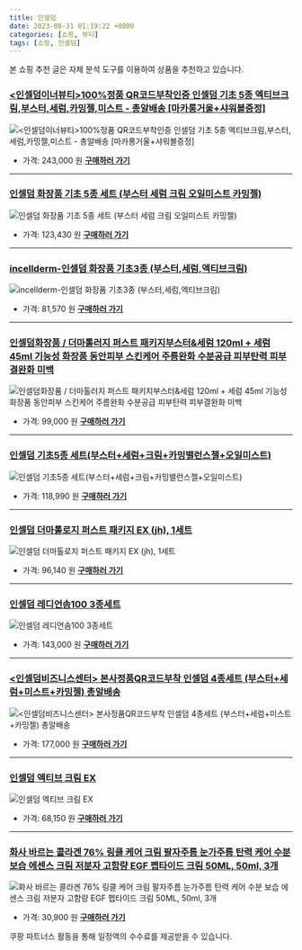 ```yaml
---
title: 인셀덤
date: 2023-08-31 01:19:22 +0800
categories: [쇼핑, 뷰티]
tags: [쇼핑, 인셀덤]
---
```

본 쇼핑 추천 글은 자체 분석 도구를 이용하여 상품을 추천하고 있습니다.
### [<인셀덤이너뷰티>100%정품 QR코드부착인증 인셀덤 기초 5종 엑티브크림,부스터,세럼,카밍젤,미스트 - 총알배송 [마카롱거울+샤워볼증정]](https://link.coupang.com/re/AFFSDP?lptag=AF1030537&pageKey=7022652001&itemId=17302380534&vendorItemId=84634293317&traceid=V0-153-ffa1db64bd85c0de&clickBeacon=Jmr15%2FP1UMWpImvk%2B2h6neUyJXQURkDLa9dFVgN6votxAGUrb%2F%2B%2BQ9UZusAWYoTc%2BW7DR1j%2FuGkn4%2BEVDnC2sSCw8scXFza0ugHPFdixhnrdk7r7uPuVzXKDYOYa57sR9OiQsfCg7aapesdezF5YR83ePuX7xWGo99foSs9%2FENCZ%2FZT1UR14XTPFgT7Dy36%2F2g6T3MlhUaD%2BcE1Jjj2IntsYcx6ci6E4tfrA82JndrtHo4%2FMbx%2FXuJqgUhVHlCjvW8rJfF%2BqAMWedguHY59dVNl03xxl2vYSqjSCoWGjHPkIe08ko319yxvsyryhVu6H5wpx8KGZPvQe75zLwHO1a9oVuoKLWfBKnIGU7DixcJKVLQqnE4a4PvjIr8qNetSKPCX7RmdqTSRV%2FZgjvrEY%2BRrcrG1nHv5kCzSfxfkjEjUP%2F0O0JW3mIccoSZ9BWqNRizwP1YeZOrOVYMohgo6jHacjvilRQWCbCkujc4TAsoZeCYMw0Po7iqDcEDikM8LXRxy%2FUBI0HxePps48x0rVSsjEGpW53R%2BWB2tYM9toILrz12TA3IT%2FhtVoVPHeiBxJGfgyq2XRZRrnkEu0kGVBSZsT18KWDh1ZpE7P5dYjhP%2FnXh%2BTv5zBnIFdtJ8vPTb7GGlZ91nmb6Ejm31nuyXUYamxhF8w72xNHz%2B3jSDvQxJ4rwShCOUTnVOTGqKcZkJ5sI%2FyNUPaBXTT42XhsR5cDeZoEGHLqFrY2RP3g61r6AcDNFKH6WBbEPEiWxjkQGz1rthphNtKpXDUXVChsAH%2FLeGUEzqA7P%2BFGyGYYvN4fGe7FJ1szJyPuGXNsflJIgvLm0IZbA2Q9lHjgVjaUjMuViorfW7c0bPJIKPf23%2FC%2FHOmOj3nEVbhsku3qVfmaoEN&requestid=20230907011922529241339487&token=31850C%7CMIXED)
![<인셀덤이너뷰티>100%정품 QR코드부착인증 인셀덤 기초 5종 엑티브크림,부스터,세럼,카밍젤,미스트 - 총알배송 [마카롱거울+샤워볼증정]](https://ads-partners.coupang.com/image1/aAXdGfyom3sAyKv4aPazzcIAxPZO6nQ-CetmvmdDhenod7fBPIkuvI8GLJU68y-UrFjOzVGEKxQ7ZWhQVu499FBC0uZna1Zd5hGcTnA9GJ0QJCM84iVBt0jmW5P3xtko_PFb4BS8zIIHCJMdEQWf1TffM6X_dPNi2BYl8eKXapVO6hLxqPSIWVpcVL2JDcX9IsaWnNljTMeSkL04NIKhalSJhRA8hSX5VNeKQoO_T29Gsm4wE34zyv7lwi-2BPadL_jAo5qK9CNBzFv32U47df4w65OrI_gObzcY6cHGTqWwYHaFlQ==)
- 가격: 243,000 원
[**구매하러 가기**](https://link.coupang.com/re/AFFSDP?lptag=AF1030537&pageKey=7022652001&itemId=17302380534&vendorItemId=84634293317&traceid=V0-153-ffa1db64bd85c0de&clickBeacon=Jmr15%2FP1UMWpImvk%2B2h6neUyJXQURkDLa9dFVgN6votxAGUrb%2F%2B%2BQ9UZusAWYoTc%2BW7DR1j%2FuGkn4%2BEVDnC2sSCw8scXFza0ugHPFdixhnrdk7r7uPuVzXKDYOYa57sR9OiQsfCg7aapesdezF5YR83ePuX7xWGo99foSs9%2FENCZ%2FZT1UR14XTPFgT7Dy36%2F2g6T3MlhUaD%2BcE1Jjj2IntsYcx6ci6E4tfrA82JndrtHo4%2FMbx%2FXuJqgUhVHlCjvW8rJfF%2BqAMWedguHY59dVNl03xxl2vYSqjSCoWGjHPkIe08ko319yxvsyryhVu6H5wpx8KGZPvQe75zLwHO1a9oVuoKLWfBKnIGU7DixcJKVLQqnE4a4PvjIr8qNetSKPCX7RmdqTSRV%2FZgjvrEY%2BRrcrG1nHv5kCzSfxfkjEjUP%2F0O0JW3mIccoSZ9BWqNRizwP1YeZOrOVYMohgo6jHacjvilRQWCbCkujc4TAsoZeCYMw0Po7iqDcEDikM8LXRxy%2FUBI0HxePps48x0rVSsjEGpW53R%2BWB2tYM9toILrz12TA3IT%2FhtVoVPHeiBxJGfgyq2XRZRrnkEu0kGVBSZsT18KWDh1ZpE7P5dYjhP%2FnXh%2BTv5zBnIFdtJ8vPTb7GGlZ91nmb6Ejm31nuyXUYamxhF8w72xNHz%2B3jSDvQxJ4rwShCOUTnVOTGqKcZkJ5sI%2FyNUPaBXTT42XhsR5cDeZoEGHLqFrY2RP3g61r6AcDNFKH6WBbEPEiWxjkQGz1rthphNtKpXDUXVChsAH%2FLeGUEzqA7P%2BFGyGYYvN4fGe7FJ1szJyPuGXNsflJIgvLm0IZbA2Q9lHjgVjaUjMuViorfW7c0bPJIKPf23%2FC%2FHOmOj3nEVbhsku3qVfmaoEN&requestid=20230907011922529241339487&token=31850C%7CMIXED)
---
### [인셀덤 화장품 기초 5종 세트 (부스터 세럼 크림 오일미스트 카밍젤)](https://link.coupang.com/re/AFFSDP?lptag=AF1030537&pageKey=6309865846&itemId=13091574897&vendorItemId=83946157591&traceid=V0-153-96417b8e4e64c094&requestid=20230907011922529241339487&token=31850C%7CMIXED)
![인셀덤 화장품 기초 5종 세트 (부스터 세럼 크림 오일미스트 카밍젤)](https://ads-partners.coupang.com/image1/JXtLrJqr1v626s4EJYkzK3P9KuumSsxg6ok68UTwsTgZ2nnywqPLbPHiFrqcXpHWx6MstQoqz_YEZHSQ3vE7gHpRVR5T8xo3sCEfOq96-AihcWI5CR8mHLfeIKtSoGUJFtmd-pH9B6LNRVPJV7pqizQ1-HPur8BFsYbGYmjdB2B23Hjy94FGbwZbJ95Bv3Le6nYxodZiKTv39usj5faK4KqN9f8uWD62K4jmKHY81gTfiY5u9dFk1TLdwb4L-hVixOFM3xYFL0LPS45lBhCRPLU6KdIrXnwGr68q38uPeno=)
- 가격: 123,430 원
[**구매하러 가기**](https://link.coupang.com/re/AFFSDP?lptag=AF1030537&pageKey=6309865846&itemId=13091574897&vendorItemId=83946157591&traceid=V0-153-96417b8e4e64c094&requestid=20230907011922529241339487&token=31850C%7CMIXED)
---
### [incellderm-인셀덤 화장품 기초3종 (부스터,세럼,엑티브크림)](https://link.coupang.com/re/AFFSDP?lptag=AF1030537&pageKey=7012891482&itemId=17240339241&vendorItemId=86560321407&traceid=V0-153-ad5283240db1fac8&requestid=20230907011922529241339487&token=31850C%7CMIXED)
![incellderm-인셀덤 화장품 기초3종 (부스터,세럼,엑티브크림)](https://ads-partners.coupang.com/image1/jJOj3vo3fvjIHGwCjC7-GlF7mATjCfh2hoLiln9dyQYP_4EgNfgzNaphy2n8z7VxX_JAMQfuTq9g0Y_axAS9Iu_OgR9hxFFu7ogd1jSKRPbkQ7lKMDCzwTGyyc32Pmu1ENRR0HyGiSSKb1aOcJjKhBobWbhl1ijUUUl31OATKrN9_W6rm6Vbi-whVXC-aGOa1e0VaqAa_xqLnc5QNZqNiYj3Ylaj36sORmivdWQKcaSGTFzjGM_v1XMr50y8l2kBOPKqQekUjvVhy-kZu_PLcVrcaKOscqRQ_Fc0iGrl8RRp)
- 가격: 81,570 원
[**구매하러 가기**](https://link.coupang.com/re/AFFSDP?lptag=AF1030537&pageKey=7012891482&itemId=17240339241&vendorItemId=86560321407&traceid=V0-153-ad5283240db1fac8&requestid=20230907011922529241339487&token=31850C%7CMIXED)
---
### [인셀덤화장품 / 더마톨러지 퍼스트 패키지부스터&세럼 120ml + 세럼 45ml 기능성 화장품 동안피부 스킨케어 주름완화 수분공급 피부탄력 피부결완화 미백](https://link.coupang.com/re/AFFSDP?lptag=AF1030537&pageKey=6252407664&itemId=12681868825&vendorItemId=77023841056&traceid=V0-153-0eb96293550b1b55&clickBeacon=Jmr15%2FP1UMWpImvk%2B2h6neUyJXQURkDLa9dFVgN6votxAGUrb%2F%2B%2BQ9UZusAWYoTc%2BW7DR1j%2FuGkn4%2BEVDnC2scvTfLvpPyO4MjkZfpovm0Ldk7r7uPuVzXKDYOYa57sRQ19o6pfPVMX3MrJmXxCD3hKxJUw71seRmjQMZkU%2BIpWZ%2FZT1UR14XTPFgT7Dy36%2F2g6T3MlhUaD%2BcE1Jjj2IntsYcx6ci6E4tfrA82JndrtHo4%2FMbx%2FXuJqgUhVHlCjvv4vq8kgxjLwMD6cd6y6F%2BsXRxuK5lKx1F3KuIlgavklf%2BD9Pt6pc1fkb0ismYAQ8%2FbPDcuEbxtz5oygp4EorevKLx3cYXwBztsrIupRo8pBoiNbW62dqcQUOScAc9Gk2tlGN4LeXrMg%2BVJZEoPpMpwllTqWcLBr9BxopiEMAkBLqc%2FVfN567MHBReIzPgtdNBzuC8si8%2BwC%2Fc65GJX3QPkZbh6r0KGu1gigvSblw8evz12TA3IT%2FhtVoVPHeiBxJiuVUj%2FANjJkf3tCJODqD4ak9DObm7SJZgHOpLCTMkhWaLvppQH6Qsuk0pHW6BrGvByABUDBiIkBms%2BWF5c62qZJCDZ9mlqLDIA66Id%2BCbvDD2n%2Fnts34liPyi3oys1YMi1Djep7yGZjtFLtMW3AlxAqONGVoNg4Nn4VZhF0J5UCRCE9b4IbYYQ8DIC2u1hwXDy2Gr6sxGx2tW2BAJQmPVb6gdXnYOe083oI2QGq4F2iu6nYVCpQ6YwHKMV8FFTwWARESZhN%2BxfCMsA1C2MsmV%2FT6skzMJwo7pBGJzKGLgm4NSfWFaD8rfv%2BNbZsQaZstIgbugQkgrCBZFkInXFHLiaHUodRQKSfApsy1nfTpi%2Fk%3D&requestid=20230907011922529241339487&token=31850C%7CMIXED)
![인셀덤화장품 / 더마톨러지 퍼스트 패키지부스터&세럼 120ml + 세럼 45ml 기능성 화장품 동안피부 스킨케어 주름완화 수분공급 피부탄력 피부결완화 미백](https://ads-partners.coupang.com/image1/gRUWmMHy5FkjhlFRgTCLalGF2bBARXwYpO25jYd1sk_gTRxpDglHqmwNAcjxFbCL5H9CREfZiyAIBEhSzwXc7_R1MT1ceiWFyrLv4ADpzhZs6u-nxiJngi2ZZLMQn6g0vR8MRX8lbYskxYReJ1rM2CVRMXLUIQkSHDdviGPsxVbN9PQ703wMZyTViqDaD9VHBSFkchM1RAh61Jkv6_bwO4xwxzFmwHm1_c-msOAP4dD2XD7zZYGDbjule60841HbEkCcnXtbyPnPud-wK1Wtix4yHPkhCK5OX4SLloDaRBuv4EXNng==)
- 가격: 99,000 원
[**구매하러 가기**](https://link.coupang.com/re/AFFSDP?lptag=AF1030537&pageKey=6252407664&itemId=12681868825&vendorItemId=77023841056&traceid=V0-153-0eb96293550b1b55&clickBeacon=Jmr15%2FP1UMWpImvk%2B2h6neUyJXQURkDLa9dFVgN6votxAGUrb%2F%2B%2BQ9UZusAWYoTc%2BW7DR1j%2FuGkn4%2BEVDnC2scvTfLvpPyO4MjkZfpovm0Ldk7r7uPuVzXKDYOYa57sRQ19o6pfPVMX3MrJmXxCD3hKxJUw71seRmjQMZkU%2BIpWZ%2FZT1UR14XTPFgT7Dy36%2F2g6T3MlhUaD%2BcE1Jjj2IntsYcx6ci6E4tfrA82JndrtHo4%2FMbx%2FXuJqgUhVHlCjvv4vq8kgxjLwMD6cd6y6F%2BsXRxuK5lKx1F3KuIlgavklf%2BD9Pt6pc1fkb0ismYAQ8%2FbPDcuEbxtz5oygp4EorevKLx3cYXwBztsrIupRo8pBoiNbW62dqcQUOScAc9Gk2tlGN4LeXrMg%2BVJZEoPpMpwllTqWcLBr9BxopiEMAkBLqc%2FVfN567MHBReIzPgtdNBzuC8si8%2BwC%2Fc65GJX3QPkZbh6r0KGu1gigvSblw8evz12TA3IT%2FhtVoVPHeiBxJiuVUj%2FANjJkf3tCJODqD4ak9DObm7SJZgHOpLCTMkhWaLvppQH6Qsuk0pHW6BrGvByABUDBiIkBms%2BWF5c62qZJCDZ9mlqLDIA66Id%2BCbvDD2n%2Fnts34liPyi3oys1YMi1Djep7yGZjtFLtMW3AlxAqONGVoNg4Nn4VZhF0J5UCRCE9b4IbYYQ8DIC2u1hwXDy2Gr6sxGx2tW2BAJQmPVb6gdXnYOe083oI2QGq4F2iu6nYVCpQ6YwHKMV8FFTwWARESZhN%2BxfCMsA1C2MsmV%2FT6skzMJwo7pBGJzKGLgm4NSfWFaD8rfv%2BNbZsQaZstIgbugQkgrCBZFkInXFHLiaHUodRQKSfApsy1nfTpi%2Fk%3D&requestid=20230907011922529241339487&token=31850C%7CMIXED)
---
### [인셀덤 기초5종 세트(부스터+세럼+크림+카밍밸런스젤+오일미스트)](https://link.coupang.com/re/AFFSDP?lptag=AF1030537&pageKey=6716139081&itemId=15608479230&vendorItemId=87025101279&traceid=V0-153-9fa8ce73aeab2c78&requestid=20230907011922529241339487&token=31850C%7CMIXED)
![인셀덤 기초5종 세트(부스터+세럼+크림+카밍밸런스젤+오일미스트)](https://ads-partners.coupang.com/image1/bc8vPgZXJm9vtCG4bUanJkKEGQN5pVQxle3elVVN5jnwQiC2GixlDym21ilarjdkKvX6rFvCJc3S7S_uwRwj7r6vMM_4DWlBv2V7RUXu3eD92v4oRrN2yMryElDBtbyc9UvAh_GNjAUQqDJX7Bj3zPsLYkNQzujIikGFHDyWfBfEhjUarHM9LnWbvGPnaOmEbC2vK4Jk4u-OqwYovRenTNrRNEkDGbwIWZ3sMQELUg9LeTuZU1x4x2AY9LyRvVwDTSPCFzbZJBHzgqmRnbOdcFuIoOKhHvBlB3RVQ_xUJy8=)
- 가격: 118,990 원
[**구매하러 가기**](https://link.coupang.com/re/AFFSDP?lptag=AF1030537&pageKey=6716139081&itemId=15608479230&vendorItemId=87025101279&traceid=V0-153-9fa8ce73aeab2c78&requestid=20230907011922529241339487&token=31850C%7CMIXED)
---
### [인셀덤 더마톨로지 퍼스트 패키지 EX (jh), 1세트](https://link.coupang.com/re/AFFSDP?lptag=AF1030537&pageKey=6959580961&itemId=16938041515&vendorItemId=85701659302&traceid=V0-153-f0f8972edf3b2948&clickBeacon=Jmr15%2FP1UMWpImvk%2B2h6neUyJXQURkDLa9dFVgN6votxAGUrb%2F%2B%2BQ9UZusAWYoTc%2BW7DR1j%2FuGkn4%2BEVDnC2sSXuXzmXcJDeDpejHcMEYwDdk7r7uPuVzXKDYOYa57sR72kIVhWrRtsvCs9ZaIly%2BTdJRQ6h%2F%2FRPWA5MXjbcgs2Z%2FZT1UR14XTPFgT7Dy36%2F2g6T3MlhUaD%2BcE1Jjj2IntsYcx6ci6E4tfrA82JndrtHo4%2FMbx%2FXuJqgUhVHlCjv6CccDLLH%2FnmWwIRRKT0tVHzTV85utg%2F1L1cSs9dMh4AnKhS4OlIzZpXCvmxKC5nZfPUCJgObRbd1ymay5vzab8GMNn4jtH9p%2BhSVLvPgXpd3EUL4cY%2F17RwpMXhHBoEkeTGC3IWmByvQjfl5ib%2BVhlSofI6U5rqkGAQWZ3MMLZmJd3RndMiGnYaB0zKGkQNj7ImFQlPqUmo6EyBT2sVhtVd7B2XOuJ3tOsdnY2kF90BeCYMw0Po7iqDcEDikM8LXRxy%2FUBI0HxePps48x0rVSsjEGpW53R%2BWB2tYM9toILrz12TA3IT%2FhtVoVPHeiBxJGfgyq2XRZRrnkEu0kGVBSZsT18KWDh1ZpE7P5dYjhP%2FnXh%2BTv5zBnIFdtJ8vPTb7GGlZ91nmb6Ejm31nuyXUYamxhF8w72xNHz%2B3jSDvQxJ4rwShCOUTnVOTGqKcZkJ5sI%2FyNUPaBXTT42XhsR5cDeZoEGHLqFrY2RP3g61r6AcDNFKH6WBbEPEiWxjkQGz1rthphNtKpXDUXVChsAH%2FLeGUEzqA7P%2BFGyGYYvN4fGe7FJ1szJyPuGXNsflJIgvLm0IZbA2Q9lHjgVjaUjMuViorfW7c0bPJIKPf23%2FC%2FHOmOj3nEVbhsku3qVfmaoEN&requestid=20230907011922529241339487&token=31850C%7CMIXED)
![인셀덤 더마톨로지 퍼스트 패키지 EX (jh), 1세트](https://ads-partners.coupang.com/image1/VBNWg5fspSCuyZngVG3ktE0eB281ZcZ61RnBDcfTga9G8ydBC3eU0fQtC_u3zTqgyCqhYA4vrPgN4pAvFZD7kInu6wn5y2YktvvnCmmgDqREhfPwxc6FGCkazr_ofjMqJDEat_HxSySlN6Nc9QgyNmQyauZRUJwmufNSHOzXvASHsi20M2pXnOppynTLuV1AE3S-2FNu09ow8hPo9JXFpj4jMY7gpPa9MMX2aw4vYv1NtWZu4DDkY7utpOMh60fp5lSfWNEEzLSH4_brPeyaDWvqWyLT54YYYravj6ersLVHtYUqgQ==)
- 가격: 96,140 원
[**구매하러 가기**](https://link.coupang.com/re/AFFSDP?lptag=AF1030537&pageKey=6959580961&itemId=16938041515&vendorItemId=85701659302&traceid=V0-153-f0f8972edf3b2948&clickBeacon=Jmr15%2FP1UMWpImvk%2B2h6neUyJXQURkDLa9dFVgN6votxAGUrb%2F%2B%2BQ9UZusAWYoTc%2BW7DR1j%2FuGkn4%2BEVDnC2sSXuXzmXcJDeDpejHcMEYwDdk7r7uPuVzXKDYOYa57sR72kIVhWrRtsvCs9ZaIly%2BTdJRQ6h%2F%2FRPWA5MXjbcgs2Z%2FZT1UR14XTPFgT7Dy36%2F2g6T3MlhUaD%2BcE1Jjj2IntsYcx6ci6E4tfrA82JndrtHo4%2FMbx%2FXuJqgUhVHlCjv6CccDLLH%2FnmWwIRRKT0tVHzTV85utg%2F1L1cSs9dMh4AnKhS4OlIzZpXCvmxKC5nZfPUCJgObRbd1ymay5vzab8GMNn4jtH9p%2BhSVLvPgXpd3EUL4cY%2F17RwpMXhHBoEkeTGC3IWmByvQjfl5ib%2BVhlSofI6U5rqkGAQWZ3MMLZmJd3RndMiGnYaB0zKGkQNj7ImFQlPqUmo6EyBT2sVhtVd7B2XOuJ3tOsdnY2kF90BeCYMw0Po7iqDcEDikM8LXRxy%2FUBI0HxePps48x0rVSsjEGpW53R%2BWB2tYM9toILrz12TA3IT%2FhtVoVPHeiBxJGfgyq2XRZRrnkEu0kGVBSZsT18KWDh1ZpE7P5dYjhP%2FnXh%2BTv5zBnIFdtJ8vPTb7GGlZ91nmb6Ejm31nuyXUYamxhF8w72xNHz%2B3jSDvQxJ4rwShCOUTnVOTGqKcZkJ5sI%2FyNUPaBXTT42XhsR5cDeZoEGHLqFrY2RP3g61r6AcDNFKH6WBbEPEiWxjkQGz1rthphNtKpXDUXVChsAH%2FLeGUEzqA7P%2BFGyGYYvN4fGe7FJ1szJyPuGXNsflJIgvLm0IZbA2Q9lHjgVjaUjMuViorfW7c0bPJIKPf23%2FC%2FHOmOj3nEVbhsku3qVfmaoEN&requestid=20230907011922529241339487&token=31850C%7CMIXED)
---
### [인셀덤 레디언솜100 3종세트](https://link.coupang.com/re/AFFSDP?lptag=AF1030537&pageKey=6932356928&itemId=16778595611&vendorItemId=87051161627&traceid=V0-153-c6c7afa67e5219e3&requestid=20230907011922529241339487&token=31850C%7CMIXED)
![인셀덤 레디언솜100 3종세트](https://ads-partners.coupang.com/image1/XZ5JotocVFgz2mKoXZOuR6M0O1AkwWnGg1fm0G5KAEHKz_FmXbYmJykuCE1qF_3IxGZ0Qv8bC7Usc_vtSvR7xzswUh-gZFBpSN-c_wp9M3VOc3fMPN4zA_rkcJRq9kASZKudj4_5WDRcz3Cwrk1hxSojpU-sngOfYtS-7gy7w10TVJcfT5RMNiQJk3neRFJf43MfwGGW3ZONdE4a0h5no90Yxeu01MR_u1kQ_eo8G7BsKeB-v8MFhWiH3t7Gc0naHzZjyo-22-rpKU9EFsmbQz_1d_h9aghWi4fjKppbGg==)
- 가격: 143,000 원
[**구매하러 가기**](https://link.coupang.com/re/AFFSDP?lptag=AF1030537&pageKey=6932356928&itemId=16778595611&vendorItemId=87051161627&traceid=V0-153-c6c7afa67e5219e3&requestid=20230907011922529241339487&token=31850C%7CMIXED)
---
### [<인셀덤비즈니스센터> 본사정품QR코드부착 인셀덤 4종세트 (부스터+세럼+미스트+카밍젤) 총알배송](https://link.coupang.com/re/AFFSDP?lptag=AF1030537&pageKey=5366464584&itemId=7929739011&vendorItemId=86283791289&traceid=V0-153-bfc264c40a0b106c&clickBeacon=Jmr15%2FP1UMWpImvk%2B2h6neUyJXQURkDLa9dFVgN6votxAGUrb%2F%2B%2BQ9UZusAWYoTc%2BW7DR1j%2FuGkn4%2BEVDnC2sX9R2pV7NRfLVdfS6uvj%2Fap%2Bxh9ITmZ8kIA%2B%2BSiAgkBMI%2FRVl0OFQvNzUb57Hgv%2BsxjoZCnL8zNFj0jxkdUUg5eZ%2FZT1UR14XTPFgT7Dy36%2F2g6T3MlhUaD%2BcE1Jjj2IntsYcx6ci6E4tfrA82JndrtHo4%2FMbx%2FXuJqgUhVHlCjvXtGSPk6xi58poLkwzcYuPAe7jP13yJUpdVw2Za2Hgawk%2BX0tBM0uKTwmDAmKTcBJ5PoC7TI9LReut7uy6k9k0q0hfZ2eAK4GUWU9JoLNQ9YvvDzBZsUe8vsIuTF5vUXW4vU33EYvMo4ZqVt6PIK0hbSIdkZmjWvUIm%2B7fOekJR3ndtPb7HX%2BjAdwWwQSHZj2z0R1EErhiZkxnYx2zGAx%2Bak9DObm7SJZgHOpLCTMkhWaLvppQH6Qsuk0pHW6BrGv854z11yVWbmfTnc6vtLTdFv%2FYPXoq7BHsMuKnp5AcxDwF9exKBT3fewwABm3PFpdN3CasrEvI%2Bp9e8W35gODdFDGpwyIq1zbkpV3ABLPxZYVqAZPY10TY4QUVR4Ct4bPXpZO0HLcfJCfUkvN9B1tkCJ9jhcvdBZm7kPuBljC0k79L4UsoAclEK9A2CSIMSkdY3MGwZY8NT3ZYLyj2s2gxS4yYZxXSNYJThgOaLHAb%2F6pVP8p%2BgfjNGqdk%2FqQES%2FDdx4VqjWkNlgb8VImrTrW%2F5P1vjPIfGRH9HrI46RU2CGXLL%2FIA8xYNSDUU2EBhnsGHC%2FHoqNtonNx9C4LDKhgTxdpy317Pv2o546YUpopwW4%3D&requestid=20230907011922529241339487&token=31850C%7CMIXED)
![<인셀덤비즈니스센터> 본사정품QR코드부착 인셀덤 4종세트 (부스터+세럼+미스트+카밍젤) 총알배송](https://ads-partners.coupang.com/image1/Brr1YxF-6swi-c_pBrBxuoPhamYm8nsO-wUiqHiFrSYLZ1C8ey-ahCIQDfkBaLGyajkLI2hrzCSW9B_EqPnMuHVKzs-6T2X0-bVxFwoDvqLBTa7CECMZcBmEs1cioARs9NqjZOrUO0KpyqP79PJVuZqEbmen8wBAvhCIhQNWQenA0JH7ZxGG6ZiMlTasbVZM6UYA1rxVWHx5NXO__djpQgzZFzkvYA9qK4h8yl2w0u_FEa93bfb7MHhonsRrQ7Vs3uwHFd9cnIN-8q6csio8YbvThLrrFdzmTEhb6i4gviewXRg7hQ==)
- 가격: 177,000 원
[**구매하러 가기**](https://link.coupang.com/re/AFFSDP?lptag=AF1030537&pageKey=5366464584&itemId=7929739011&vendorItemId=86283791289&traceid=V0-153-bfc264c40a0b106c&clickBeacon=Jmr15%2FP1UMWpImvk%2B2h6neUyJXQURkDLa9dFVgN6votxAGUrb%2F%2B%2BQ9UZusAWYoTc%2BW7DR1j%2FuGkn4%2BEVDnC2sX9R2pV7NRfLVdfS6uvj%2Fap%2Bxh9ITmZ8kIA%2B%2BSiAgkBMI%2FRVl0OFQvNzUb57Hgv%2BsxjoZCnL8zNFj0jxkdUUg5eZ%2FZT1UR14XTPFgT7Dy36%2F2g6T3MlhUaD%2BcE1Jjj2IntsYcx6ci6E4tfrA82JndrtHo4%2FMbx%2FXuJqgUhVHlCjvXtGSPk6xi58poLkwzcYuPAe7jP13yJUpdVw2Za2Hgawk%2BX0tBM0uKTwmDAmKTcBJ5PoC7TI9LReut7uy6k9k0q0hfZ2eAK4GUWU9JoLNQ9YvvDzBZsUe8vsIuTF5vUXW4vU33EYvMo4ZqVt6PIK0hbSIdkZmjWvUIm%2B7fOekJR3ndtPb7HX%2BjAdwWwQSHZj2z0R1EErhiZkxnYx2zGAx%2Bak9DObm7SJZgHOpLCTMkhWaLvppQH6Qsuk0pHW6BrGv854z11yVWbmfTnc6vtLTdFv%2FYPXoq7BHsMuKnp5AcxDwF9exKBT3fewwABm3PFpdN3CasrEvI%2Bp9e8W35gODdFDGpwyIq1zbkpV3ABLPxZYVqAZPY10TY4QUVR4Ct4bPXpZO0HLcfJCfUkvN9B1tkCJ9jhcvdBZm7kPuBljC0k79L4UsoAclEK9A2CSIMSkdY3MGwZY8NT3ZYLyj2s2gxS4yYZxXSNYJThgOaLHAb%2F6pVP8p%2BgfjNGqdk%2FqQES%2FDdx4VqjWkNlgb8VImrTrW%2F5P1vjPIfGRH9HrI46RU2CGXLL%2FIA8xYNSDUU2EBhnsGHC%2FHoqNtonNx9C4LDKhgTxdpy317Pv2o546YUpopwW4%3D&requestid=20230907011922529241339487&token=31850C%7CMIXED)
---
### [인셀덤 엑티브 크림 EX](https://link.coupang.com/re/AFFSDP?lptag=AF1030537&pageKey=7029608315&itemId=19459984650&vendorItemId=86644081492&traceid=V0-153-efa068e0f857edaf&requestid=20230907011922529241339487&token=31850C%7CMIXED)
![인셀덤 엑티브 크림 EX](https://ads-partners.coupang.com/image1/g3oMY52bUVa47vzyg6aeMlCx5Xrm2Jo22ak_UoI9exddicItbD9mXyxHTFIDKhWIqHUqyxj676w5Khxd6iAsEDfmagfFpLG2rKy8j-86_Tt5e5dMCZNM-HFkqIga1LX6FSgRLN-WXeCxJMWXRwqwQ1joO8z9uhwEkofvGIL7v7K1uZNHay_QriJUWseqYyu3vnZdYSZ4KMdWq0j1JUDM_b0XwZ_9xM_37HBIvSB4oqmkPHyAPvrgMJmVBDUX9AoLx4clS0DgAiTFtPHapfgJbQEeqKzpR6CY2XHe8u6e65w=)
- 가격: 68,150 원
[**구매하러 가기**](https://link.coupang.com/re/AFFSDP?lptag=AF1030537&pageKey=7029608315&itemId=19459984650&vendorItemId=86644081492&traceid=V0-153-efa068e0f857edaf&requestid=20230907011922529241339487&token=31850C%7CMIXED)
---
### [화사 바르는 콜라겐 76% 링클 케어 크림 팔자주름 눈가주름 탄력 케어 수분 보습 에센스 크림 저분자 고함량 EGF 펩타이드 크림 50ML, 50ml, 3개](https://link.coupang.com/re/AFFSDP?lptag=AF1030537&pageKey=7368560771&itemId=19002003128&vendorItemId=84377411924&traceid=V0-153-7990a958fd633467&clickBeacon=Jmr15%2FP1UMWpImvk%2B2h6neUyJXQURkDLa9dFVgN6votxAGUrb%2F%2B%2BQ9UZusAWYoTc%2BW7DR1j%2FuGkn4%2BEVDnC2sfjKBUXtm5gke96qKZXC4Yh%2Bxh9ITmZ8kIA%2B%2BSiAgkBMJiEkTGcqio37m5j3rrTQwojunDHce5fpoYIh2RfkQvqZ%2FZT1UR14XTPFgT7Dy36%2F2g6T3MlhUaD%2BcE1Jjj2IntsYcx6ci6E4tfrA82JndrtHo4%2FMbx%2FXuJqgUhVHlCjv1XCRjK3T5AS4lrQbaTEDn4Ox7rSQ%2BEIaq0DA5SWX2KOsFc7asHVOA2%2B6Shyw2H2jDWjd3bh9f23a9QZkj0aTltKdCqvlV5dZeigCeljrBy6GnTo22G9qCr56z2qobEqbmdlo%2Fde5WoHIAsQQctMcObS1L522%2BRkLnMlWBiZYacytGGpKPm9RXZV8iaxJz8Sg0bc9AquX%2FnpRAv5Bxa52QX42aVhPdNsO87Vn9iNfZL%2FgaTwytdhTDEBqpSmAGA%2FExkdBUOoVMWD1b92HO0m03PzMzi0x7FhvagkTt5ULFpMi5Guth2IIJmjutUGgwI9XhPO2K1Mcfwx45Iob77Af%2FDFJhwdPzKCTyiz7i8zqSAwN86DYYxy0jzFojwuxCi7ll%2FvphNAqIltTFwCOUjLSu6GBocbkfK%2BgXrbjkEn4c7KJM8pKFr7YEz1GZid3payKPRQvUzwOCcI8I373Abzul8p%2BWGayktQuWLb7%2BMeRzoy7EKrQyg9KVrpuQGn3EJNpLN8F%2FLZSuHiNMODQ6fn4EPlvxMLtBUj7evP2S0OnNQFbazEwXlUWLBEH7UWWqsrhgJnsH22IjX6eLdQMz3x%2BZ30vO07MdP8IWRLQ5L%2Fb7%2Fg%3D&requestid=20230907011922529241339487&token=31850C%7CMIXED)
![화사 바르는 콜라겐 76% 링클 케어 크림 팔자주름 눈가주름 탄력 케어 수분 보습 에센스 크림 저분자 고함량 EGF 펩타이드 크림 50ML, 50ml, 3개](https://ads-partners.coupang.com/image1/B2P-0rNNzujK3AkVB4g35TH3sf0ncoAh72BdoXHrfRUWBSxC0g1Ppxo02rTDwOKfnOBpfsnaRL9zHHKKO5TFVG5KEGpZxFUE0hUyKC8zCBxRW9XKyNR9JWqg14KzNDDRo0jSMiKv-3vj3x3PW6abCOy9ElI6nI-SyotwAl8x_LYfaLuTMOtvkDsQEjzzAszrPKOUI1VLGQoHSoEfvTr9tFTcmxY7oTL6OzoD2hzMhwaHzuYzdYEfVt1hVgDFlG2LvbUGq7AND875aqTSnql4Pk-kQpICybD3mbYmaxwO04V4LBcqF4M=)
- 가격: 30,900 원
[**구매하러 가기**](https://link.coupang.com/re/AFFSDP?lptag=AF1030537&pageKey=7368560771&itemId=19002003128&vendorItemId=84377411924&traceid=V0-153-7990a958fd633467&clickBeacon=Jmr15%2FP1UMWpImvk%2B2h6neUyJXQURkDLa9dFVgN6votxAGUrb%2F%2B%2BQ9UZusAWYoTc%2BW7DR1j%2FuGkn4%2BEVDnC2sfjKBUXtm5gke96qKZXC4Yh%2Bxh9ITmZ8kIA%2B%2BSiAgkBMJiEkTGcqio37m5j3rrTQwojunDHce5fpoYIh2RfkQvqZ%2FZT1UR14XTPFgT7Dy36%2F2g6T3MlhUaD%2BcE1Jjj2IntsYcx6ci6E4tfrA82JndrtHo4%2FMbx%2FXuJqgUhVHlCjv1XCRjK3T5AS4lrQbaTEDn4Ox7rSQ%2BEIaq0DA5SWX2KOsFc7asHVOA2%2B6Shyw2H2jDWjd3bh9f23a9QZkj0aTltKdCqvlV5dZeigCeljrBy6GnTo22G9qCr56z2qobEqbmdlo%2Fde5WoHIAsQQctMcObS1L522%2BRkLnMlWBiZYacytGGpKPm9RXZV8iaxJz8Sg0bc9AquX%2FnpRAv5Bxa52QX42aVhPdNsO87Vn9iNfZL%2FgaTwytdhTDEBqpSmAGA%2FExkdBUOoVMWD1b92HO0m03PzMzi0x7FhvagkTt5ULFpMi5Guth2IIJmjutUGgwI9XhPO2K1Mcfwx45Iob77Af%2FDFJhwdPzKCTyiz7i8zqSAwN86DYYxy0jzFojwuxCi7ll%2FvphNAqIltTFwCOUjLSu6GBocbkfK%2BgXrbjkEn4c7KJM8pKFr7YEz1GZid3payKPRQvUzwOCcI8I373Abzul8p%2BWGayktQuWLb7%2BMeRzoy7EKrQyg9KVrpuQGn3EJNpLN8F%2FLZSuHiNMODQ6fn4EPlvxMLtBUj7evP2S0OnNQFbazEwXlUWLBEH7UWWqsrhgJnsH22IjX6eLdQMz3x%2BZ30vO07MdP8IWRLQ5L%2Fb7%2Fg%3D&requestid=20230907011922529241339487&token=31850C%7CMIXED)


쿠팡 파트너스 활동을 통해 일정액의 수수료를 제공받을 수 있습니다.
